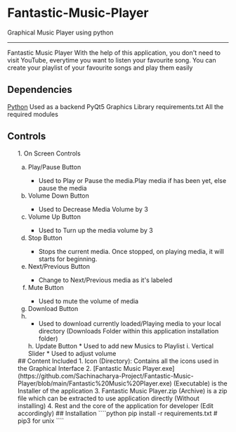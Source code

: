 # Fantastic-Music-Player
Graphical Music Player using python
_____________________________________________________________________________
Fantastic Music Player
    With the help of this application, you don't need to visit YouTube, everytime you want to listen your favourite song. You can create your playlist of your favourite songs and play them easily
## Dependencies
[Python](https://www.python.org/)
    Used as a backend
PyQt5
    Graphics Library
requirements.txt
    All the required modules
## Controls
<ol>
1. On Screen Controls
<ol type='a'>
    <li>Play/Pause Button</li>
        <ul>
            <li>Used to Play or Pause the media.Play media if has been yet, else pause the media</li>
        </ul>
    <li>Volume Down Button</li>
        <ul>
            <li>
                Used to Decrease Media Volume by 3
            </li>
        </ul>
    <li>Volume Up Button</li>
        <ul>
            <li>
                Used to Turn up the media volume by 3
            </li>
        </ul>
    <li>Stop Button</li>
    <ul>
        <li>Stops the current media. Once stopped, on playing media, it will starts for beginning.</li>
    </ul>
    <li>Next/Previous Button</li>
    <ul>
        <li>
            Change to Next/Previous media as it's labeled
        </li>
    </ul>
    <li>Mute Button</li>
    <ul>
        <li>
            Used to mute the volume of media
        </li>
    </ul>
    <li>Download Button<li>
    <ul>
        <li>
            Used to download currently loaded/Playing media to your local directory (Downloads Folder within this application installation folder)
        </li>
    </ul>
h. Update Button
* Used to add new Musics to Playlist
i. Vertical Slider
* Used to adjust volume
</ol>
## Content Included
1. Icon (Directory): Contains all the icons used in the Graphical Interface
2. [Fantastic Music Player.exe](https://github.com/Sachinacharya-Project/Fantastic-Music-Player/blob/main/Fantastic%20Music%20Player.exe) (Executable) is the Installer of the application
3. Fantastic Music Player.zip (Archive) is a zip file which can be extracted to use application directly (Without installing)
4. Rest and the core of the application for developer (Edit accordingly)
## Installation
````python
pip install -r requirements.txt # pip3 for unix
````
